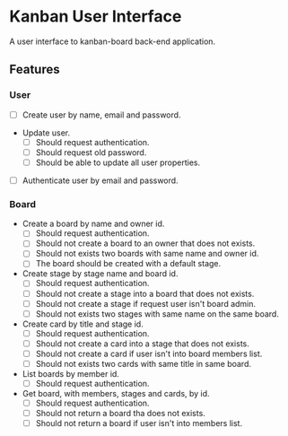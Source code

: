 # Kanban User Interface
A user interface to kanban-board back-end application.

## Features
### User
- [ ] Create user by name, email and password.

- Update user.
  - [ ] Should request authentication.
  - [ ] Should request old password.
  - [ ] Should be able to update all user properties.

- [ ] Authenticate user by email and password.

### Board
- Create a board by name and owner id.
  - [ ] Should request authentication.
  - [ ] Should not create a board to an owner that does not exists.
  - [ ] Should not exists two boards with same name and owner id.
  - [ ] The board should be created with a default stage.

- Create stage by stage name and board id.
  - [ ] Should request authentication.
  - [ ] Should not create a stage into a board that does not exists.
  - [ ] Should not create a stage if request user isn't board admin.
  - [ ] Should not exists two stages with same name on the same board.

- Create card by title and stage id.
  - [ ] Should request authentication.
  - [ ] Should not create a card into a stage that does not exists.
  - [ ] Should not create a card if user isn't into board members list.
  - [ ] Should not exists two cards with same title in same board.

- List boards by member id.
  - [ ] Should request authentication.

- Get board, with members, stages and cards, by id.
  - [ ] Should request authentication.
  - [ ] Should not return a board tha does not exists.
  - [ ] Should not return a board if user isn't into members list.